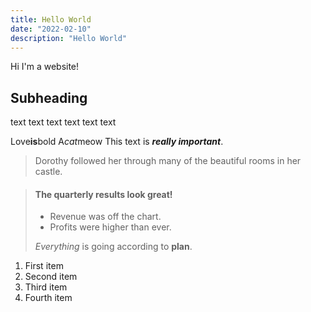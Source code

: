 ```yaml
---
title: Hello World
date: "2022-02-10"
description: "Hello World"
---
```


Hi I'm a website!

## Subheading 

text text text
text text text

Love**is**bold
A*cat*meow
This text is ***really important***.
> Dorothy followed her through many of the beautiful rooms in her castle.

> #### The quarterly results look great!
>
> - Revenue was off the chart.
> - Profits were higher than ever.
>
>  *Everything* is going according to **plan**.


1. First item
2. Second item
3. Third item
4. Fourth item